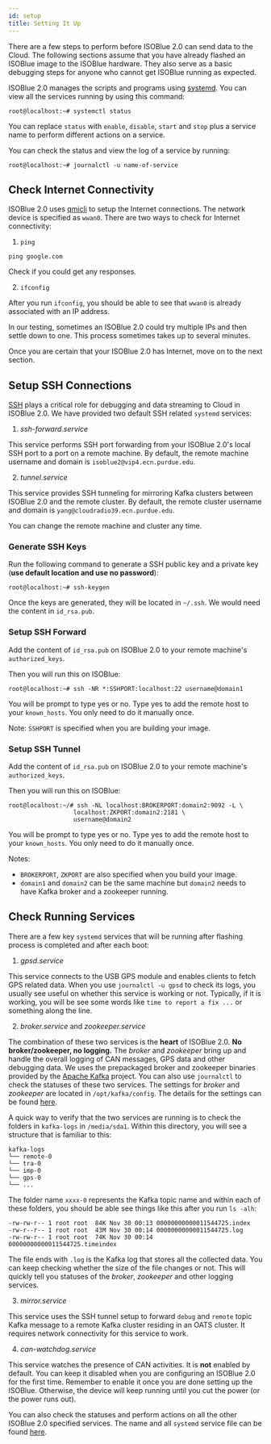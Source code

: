 ```yaml
---
id: setup
title: Setting It Up
---
```


There are a few steps to perform before ISOBlue 2.0 can send data to the Cloud.
The following sections assume that you have already flashed an ISOBlue image to
the ISOBlue hardware. They also serve as a basic debugging steps for anyone who
cannot get ISOBlue running as expected.

<!--truncate-->

ISOBlue 2.0 manages the scripts and programs using [systemd][1]. You can view all the
services running by using this command:
```shell
root@localhost:~# systemctl status
```
You can replace `status` with `enable`, `disable`, `start` and `stop` plus a
service name to perform different actions on a service.

You can check the status and view the log of a service by running:
```shell
root@localhost:~# journalctl -u name-of-service
```

## Check Internet Connectivity

ISOBlue 2.0 uses [qmicli][5] to setup the Internet connections. The network
device is specified as `wwan0`. There are two ways to check for Internet
connectivity:

1. `ping`
```shell
ping google.com
```
Check if you could get any responses.

2. `ifconfig`

After you run `ifconfig`, you should be able to see that `wwan0` is already
associated with an IP address.

In our testing, sometimes an ISOBlue 2.0 could try multiple IPs and then settle
down to one. This process sometimes takes up to several minutes.

Once you are certain that your ISOBlue 2.0 has Internet, move on to the next
section.

## Setup SSH Connections

[SSH][6] plays a critical role for debugging and data streaming to Cloud in
ISOBlue 2.0. We have provided two default SSH related `systemd` services:

1. *ssh-forward.service*

This service performs SSH port forwarding from your ISOBlue 2.0's local SSH port
to a port on a remote machine. By default, the remote machine username and
domain is `isoblue2@vip4.ecn.purdue.edu`.

2. *tunnel.service*

This service provides SSH tunneling for mirroring Kafka clusters between ISOBlue
2.0 and the remote cluster. By default, the remote cluster username and domain is
`yang@cloudradio39.ecn.purdue.edu`.

You can change the remote machine and cluster any time.

### Generate SSH Keys

Run the following command to generate a SSH public key and a private key (**use
default location and use no password**):
```shell
root@localhost:~# ssh-keygen
```
Once the keys are generated, they will be located in `~/.ssh`. We would need
the content in `id_rsa.pub`.

### Setup SSH Forward

Add the content of `id_rsa.pub` on ISOBlue 2.0 to your remote machine's
`authorized_keys`.

Then you will run this on ISOBlue:
```shell
root@localhost:~# ssh -NR *:SSHPORT:localhost:22 username@domain1
```
You will be prompt to type yes or no. Type yes to add the remote host to your
`known_hosts`. You only need to do it manually once.

Note: `SSHPORT` is specified when you are building your image.

### Setup SSH Tunnel

Add the content of `id_rsa.pub` on ISOBlue 2.0 to your remote machine's
`authorized_keys`.

Then you will run this on ISOBlue:
```shell
root@localhost:~/# ssh -NL localhost:BROKERPORT:domain2:9092 -L \
                  localhost:ZKPORT:domain2:2181 \
                  username@domain2
```
You will be prompt to type yes or no. Type yes to add the remote host to your
`known_hosts`. You only need to do it manually once.

Notes:

* `BROKERPORT`, `ZKPORT` are also specified when you build your image.
* `domain1` and `domain2` can be the same machine but `domain2` needs to have
Kafka broker and a zookeeper running.

## Check Running Services

There are a few key `systemd` services that will be running after flashing
process is completed and after each boot:

1. *gpsd.service*

This service connects to the USB GPS module and enables clients to fetch GPS
related data. When you use `journalctl -u gpsd` to check its logs, you usually
see useful on whether this service is working or not. Typically, if it is
working, you will be see some words like `time to report a fix ...` or something
along the line.

2. *broker.service* and *zookeeper.service*

The combination of these two services is the **heart** of ISOBlue 2.0. **No
broker/zookeeper, no logging.** The *broker* and *zookeeper* bring up and
handle the overall logging of CAN messages, GPS data and other debugging data.
We uses the prepackaged broker and zookeeper binaries provided by the [Apache
Kafka][2] project. You can also use `journalctl` to check the statuses of these
two services. The settings for *broker* and *zookeeper* are located in
`/opt/kafka/config`. The details for the settings can be found [here][3].

A quick way to verify that the two services  are running is to check the folders
in `kafka-logs` in `/media/sda1`. Within this directory, you will see a
structure that is familiar to this:
```shell
kafka-logs
└── remote-0
└── tra-0
└── imp-0
└── gps-0
└── ...
```
The folder name `xxxx-0` represents the Kafka topic name and within each of these
folders, you should be able see things like this after you run `ls -alh`:
```shell
-rw-rw-r-- 1 root root  84K Nov 30 00:13 00000000000011544725.index
-rw-r--r-- 1 root root  43M Nov 30 00:14 00000000000011544725.log
-rw-rw-r-- 1 root root  74K Nov 30 00:14 00000000000011544725.timeindex
```
The file ends with `.log` is the Kafka log that stores all the collected data.
You can keep checking whether the size of the file changes or not. This will
quickly tell you statuses of the *broker*, *zookeeper* and other logging
services.

3. *mirror.service*

This service uses the SSH tunnel setup to forward `debug` and `remote` topic
Kafka message to a remote Kafka cluster residing in an OATS cluster. It requires
network connectivity for this service to work.

4. *can-watchdog.service*

This service watches the presence of CAN activities. It is **not** enabled by
default. You can keep it disabled when you are configuring an ISOBlue 2.0 for
the first time. Remember to enable it once you are done setting up the ISOBlue.
Otherwise, the device will keep running until you cut the power (or the power
runs out).

You can also check the statuses and perform actions on all the other ISOBlue 2.0
specified services. The name and all `systemd` service file can be found
[here][4].

[1]: https://www.freedesktop.org/wiki/Software/systemd/
[2]: https://kafka.apache.org/
[3]: https://kafka.apache.org/documentation/#configuration
[4]: https://github.com/ISOBlue/meta-isoblue/tree/master/recipes-core/systemd/systemd
[5]: https://www.freedesktop.org/software/libqmi/man/1.8.0/qmicli.1.html
[6]: https://www.ssh.com/ssh/
